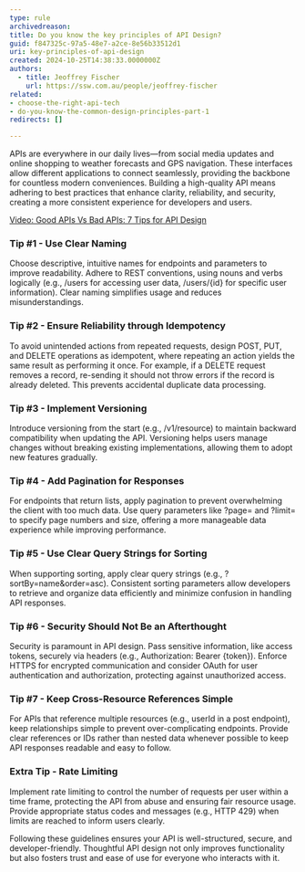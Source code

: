 ```yaml
---
type: rule
archivedreason:
title: Do you know the key principles of API Design?
guid: f847325c-97a5-48e7-a2ce-8e56b33512d1
uri: key-principles-of-api-design
created: 2024-10-25T14:38:33.0000000Z
authors: 
  - title: Jeoffrey Fischer
    url: https://ssw.com.au/people/jeoffrey-fischer
related:
- choose-the-right-api-tech
- do-you-know-the-common-design-principles-part-1
redirects: []

---
```


APIs are everywhere in our daily lives—from social media updates and online shopping to weather forecasts and GPS navigation. 
These interfaces allow different applications to connect seamlessly, providing the backbone for countless modern conveniences. 
Building a high-quality API means adhering to best practices that enhance clarity, reliability, and security, creating a more consistent experience for developers and users.

[Video: Good APIs Vs Bad APIs: 7 Tips for API Design](https://www.youtube.com/watch?v=_gQaygjm_hg)

<!--endintro-->

### Tip #1 - Use Clear Naming  
Choose descriptive, intuitive names for endpoints and parameters to improve readability.
Adhere to REST conventions, using nouns and verbs logically (e.g., /users for accessing user data, /users/{id} for specific user information).
Clear naming simplifies usage and reduces misunderstandings.  

### Tip #2 - Ensure Reliability through Idempotency  
To avoid unintended actions from repeated requests, design POST, PUT, and DELETE operations as idempotent, where repeating an action yields the same result as performing it once. 
For example, if a DELETE request removes a record, re-sending it should not throw errors if the record is already deleted. 
This prevents accidental duplicate data processing.  

### Tip #3 - Implement Versioning  
Introduce versioning from the start (e.g., /v1/resource) to maintain backward compatibility when updating the API. 
Versioning helps users manage changes without breaking existing implementations, allowing them to adopt new features gradually.  

### Tip #4 - Add Pagination for Responses  
For endpoints that return lists, apply pagination to prevent overwhelming the client with too much data. 
Use query parameters like ?page= and ?limit= to specify page numbers and size, offering a more manageable data experience while improving performance.  

### Tip #5 - Use Clear Query Strings for Sorting  
When supporting sorting, apply clear query strings (e.g., ?sortBy=name&order=asc). 
Consistent sorting parameters allow developers to retrieve and organize data efficiently and minimize confusion in handling API responses.  

### Tip #6 - Security Should Not Be an Afterthought  
Security is paramount in API design. 
Pass sensitive information, like access tokens, securely via headers (e.g., Authorization: Bearer {token}). 
Enforce HTTPS for encrypted communication and consider OAuth for user authentication and authorization, protecting against unauthorized access.  

### Tip #7 - Keep Cross-Resource References Simple  
For APIs that reference multiple resources (e.g., userId in a post endpoint), keep relationships simple to prevent over-complicating endpoints. 
Provide clear references or IDs rather than nested data whenever possible to keep API responses readable and easy to follow.  

### Extra Tip - Rate Limiting  
Implement rate limiting to control the number of requests per user within a time frame, protecting the API from abuse and ensuring fair resource usage. 
Provide appropriate status codes and messages (e.g., HTTP 429) when limits are reached to inform users clearly.  

Following these guidelines ensures your API is well-structured, secure, and developer-friendly. 
Thoughtful API design not only improves functionality but also fosters trust and ease of use for everyone who interacts with it.
